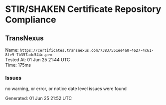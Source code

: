 # STIR/SHAKEN Certificate Repository Compliance

## TransNexus

Name: `https://certificates.transnexus.com/738J/551ee4a0-4627-4c61-8fe9-7b357adc544c.pem`\
Tested At: 01 Jun 25 21:44 UTC\
Time: 175ms

### Issues

no warning, or error, or notice date level issues were found

Generated: 01 Jun 25 21:52 UTC